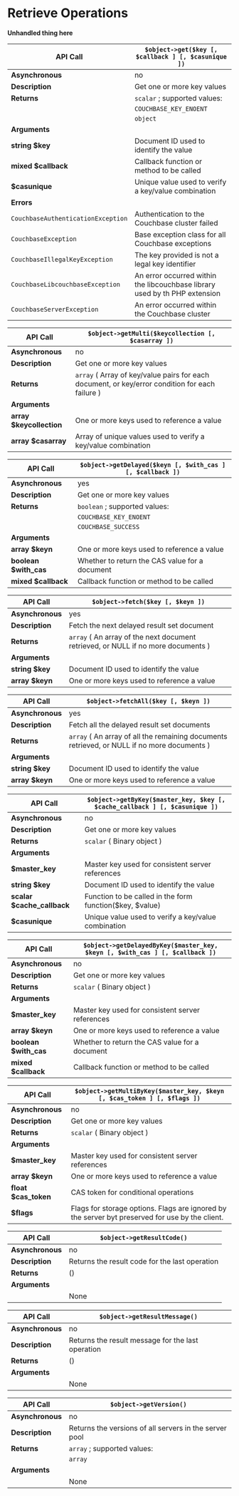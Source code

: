 # Retrieve Operations

**Unhandled thing here**
<a id="table-couchbase-sdk_php_get"></a>

**API Call**                       | `$object->get($key [, $callback ] [, $casunique ])`                       
-----------------------------------|---------------------------------------------------------------------------
**Asynchronous**                   | no                                                                        
**Description**                    | Get one or more key values                                                
**Returns**                        | `scalar` ; supported values:                                              
                                   | `COUCHBASE_KEY_ENOENT`                                                    
                                   | `object`                                                                  
**Arguments**                      |                                                                           
**string $key**                    | Document ID used to identify the value                                    
**mixed $callback**                | Callback function or method to be called                                  
**$casunique**                     | Unique value used to verify a key/value combination                       
**Errors**                         |                                                                           
`CouchbaseAuthenticationException` | Authentication to the Couchbase cluster failed                            
`CouchbaseException`               | Base exception class for all Couchbase exceptions                         
`CouchbaseIllegalKeyException`     | The key provided is not a legal key identifier                            
`CouchbaseLibcouchbaseException`   | An error occurred within the libcouchbase library used by th PHP extension
`CouchbaseServerException`         | An error occurred within the Couchbase cluster                            

<a id="table-couchbase-sdk_php_get-multi"></a>

**API Call**             | `$object->getMulti($keycollection [, $casarray ])`                                             
-------------------------|------------------------------------------------------------------------------------------------
**Asynchronous**         | no                                                                                             
**Description**          | Get one or more key values                                                                     
**Returns**              | `array` ( Array of key/value pairs for each document, or key/error condition for each failure )
**Arguments**            |                                                                                                
**array $keycollection** | One or more keys used to reference a value                                                     
**array $casarray**      | Array of unique values used to verify a key/value combination                                  

<a id="table-couchbase-sdk_php_get-delayed"></a>

**API Call**           | `$object->getDelayed($keyn [, $with_cas ] [, $callback ])`
-----------------------|-----------------------------------------------------------
**Asynchronous**       | yes                                                       
**Description**        | Get one or more key values                                
**Returns**            | `boolean` ; supported values:                             
                       | `COUCHBASE_KEY_ENOENT`                                    
                       | `COUCHBASE_SUCCESS`                                       
**Arguments**          |                                                           
**array $keyn**        | One or more keys used to reference a value                
**boolean $with\_cas** | Whether to return the CAS value for a document            
**mixed $callback**    | Callback function or method to be called                  

<a id="table-couchbase-sdk_php_fetch"></a>

**API Call**     | `$object->fetch($key [, $keyn ])`                                                
-----------------|----------------------------------------------------------------------------------
**Asynchronous** | yes                                                                              
**Description**  | Fetch the next delayed result set document                                       
**Returns**      | `array` ( An array of the next document retrieved, or NULL if no more documents )
**Arguments**    |                                                                                  
**string $key**  | Document ID used to identify the value                                           
**array $keyn**  | One or more keys used to reference a value                                       

<a id="table-couchbase-sdk_php_fetchall"></a>

**API Call**     | `$object->fetchAll($key [, $keyn ])`                                                       
-----------------|--------------------------------------------------------------------------------------------
**Asynchronous** | yes                                                                                        
**Description**  | Fetch all the delayed result set documents                                                 
**Returns**      | `array` ( An array of all the remaining documents retrieved, or NULL if no more documents )
**Arguments**    |                                                                                            
**string $key**  | Document ID used to identify the value                                                     
**array $keyn**  | One or more keys used to reference a value                                                 

<a id="table-couchbase-sdk_php_getbykey"></a>

**API Call**                | `$object->getByKey($master_key, $key [, $cache_callback ] [, $casunique ])`
----------------------------|----------------------------------------------------------------------------
**Asynchronous**            | no                                                                         
**Description**             | Get one or more key values                                                 
**Returns**                 | `scalar` ( Binary object )                                                 
**Arguments**               |                                                                            
**$master\_key**            | Master key used for consistent server references                           
**string $key**             | Document ID used to identify the value                                     
**scalar $cache\_callback** | Function to be called in the form  function($key, $value)                  
**$casunique**              | Unique value used to verify a key/value combination                        

<a id="table-couchbase-sdk_php_get-delayed-by-key"></a>

**API Call**           | `$object->getDelayedByKey($master_key, $keyn [, $with_cas ] [, $callback ])`
-----------------------|-----------------------------------------------------------------------------
**Asynchronous**       | no                                                                          
**Description**        | Get one or more key values                                                  
**Returns**            | `scalar` ( Binary object )                                                  
**Arguments**          |                                                                             
**$master\_key**       | Master key used for consistent server references                            
**array $keyn**        | One or more keys used to reference a value                                  
**boolean $with\_cas** | Whether to return the CAS value for a document                              
**mixed $callback**    | Callback function or method to be called                                    

<a id="table-couchbase-sdk_php_get-multi-by-key"></a>

**API Call**          | `$object->getMultiByKey($master_key, $keyn [, $cas_token ] [, $flags ])`                       
----------------------|------------------------------------------------------------------------------------------------
**Asynchronous**      | no                                                                                             
**Description**       | Get one or more key values                                                                     
**Returns**           | `scalar` ( Binary object )                                                                     
**Arguments**         |                                                                                                
**$master\_key**      | Master key used for consistent server references                                               
**array $keyn**       | One or more keys used to reference a value                                                     
**float $cas\_token** | CAS token for conditional operations                                                           
**$flags**            | Flags for storage options. Flags are ignored by the server byt preserved for use by the client.

<a id="table-couchbase-sdk_php_getresultcode"></a>

**API Call**     | `$object->getResultCode()`                    
-----------------|-----------------------------------------------
**Asynchronous** | no                                            
**Description**  | Returns the result code for the last operation
**Returns**      | ()                                            
**Arguments**    |                                               
                 | None                                          

<a id="table-couchbase-sdk_php_getresultmessage"></a>

**API Call**     | `$object->getResultMessage()`                    
-----------------|--------------------------------------------------
**Asynchronous** | no                                               
**Description**  | Returns the result message for the last operation
**Returns**      | ()                                               
**Arguments**    |                                                  
                 | None                                             

<a id="table-couchbase-sdk_php_getversion"></a>

**API Call**     | `$object->getVersion()`                               
-----------------|-------------------------------------------------------
**Asynchronous** | no                                                    
**Description**  | Returns the versions of all servers in the server pool
**Returns**      | `array` ; supported values:                           
                 | `array`                                               
**Arguments**    |                                                       
                 | None                                                  

<a id="api-reference-update"></a>
